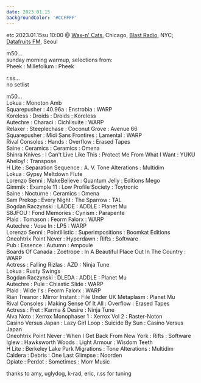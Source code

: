 ```yaml
---
date: 2023.01.15
backgroundColor: '#CCFFFF'
---
```


etc 2023.01.15su 10:00 @ [Wax-n' Cats](http://www.twitch.tv/waxncats), Chicago, [Blast Radio](https://blastradio.com/kimochisound), NYC; [Datafruits FM](http://www.datafruits.fm/), Seoul  

m50...  
sunday morning warmup, selections from:  
Pheek : Millefolium : Pheek  

r.ss...  
no setlist  

m50...  
Lokua : Monoton Amb  
Squarepusher : 40.96a : Enstrobia : WARP  
Koreless : Droids : Droids : Koreless  
Autechre : Characi : Cichlisuite : WARP  
Relaxer : Steeplechase : Coconut Grove : Avenue 66  
Squarepusher : Midi Sans Frontires : Lamental : WARP  
Rival Consoles : Hands : Overflow : Erased Tapes  
Saine : Ceramics : Ceramics : Omena  
Shinra Knives : I Can't Live Like This : Protect Me From What I Want : YUKU  
Aheloy! : Transpose  
H Lite : Separation Sequence : A. V. Tone Alterations : Multidim  
Lokua : Gypsy Meltdown Flute  
Lorenzo Senni : MakeBelieve : Quantum Jelly : Editions Mego  
Gimmik : Example 11 : Low Profile Society : Toytronic  
Saine : Nocturne : Ceramics : Omena  
Sam Prekop : Every Night : The Sparrow : TAL  
Bogdan Raczynski : LADDE : ADDLE : Planet Mu  
S8JFOU : Fond Memories : Cynism : Parapente  
Plaid : Tomason : Feorm Falorx : WARP  
Autechre : Vose In : LP5 : WARP  
Lorenzo Senni : Pointillistic : Superimpositions : Boomkat Editions  
Oneohtrix Point Never : Hyperdawn : Rifts : Software  
Pub : Essence : Autumn : Ampoule  
Boards Of Canada : Zoetrope : In A Beautiful Place Out In The Country : WARP  
Actress : Falling Rizlas : AZD : Ninja Tune  
Lokua : Rusty Swings  
Bogdan Raczynski : DLEDA : ADDLE : Planet Mu  
Autechre : Pule : Chiastic Slide : WARP  
Plaid : Wide I's : Feorm Falorx : WARP  
Rian Treanor : Mirror Instant : File Under UK Metaplasm : Planet Mu  
Rival Consoles : Making Sense Of It All : Overflow : Erased Tapes  
Actress : Fret : Karma & Desire : Ninja Tune  
Alva Noto : Xerrox Monophaser 1 : Xerrox Vol 2 : Raster-Noton  
Casino Versus Japan : Lazy Girl Loop : Suicide By Sun : Casino Versus Japan  
Oneohtrix Point Never : When I Get Back From New York : Rifts : Software  
Iglew : Hawksworth Woods : Light Armour : Wisdom Teeth  
H Lite : Berkeley Lake Park Migrations : Tone Alterations : Multidim  
Caldera : Debris : One Last Glimpse : Noorden  
Opiate : Perdot : Sometimes : Morr Music  

thanks to amy, uglydog, k-rad, eric, r.ss for tuning